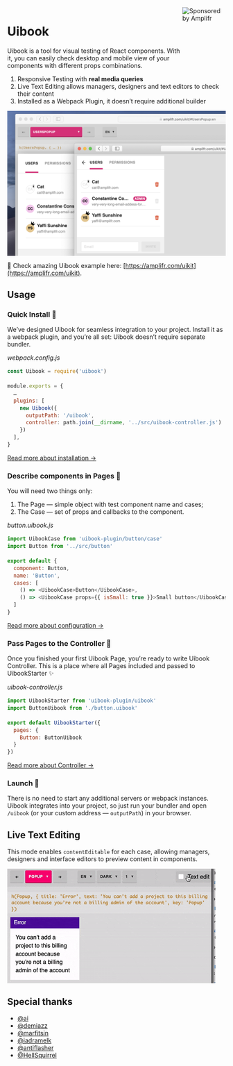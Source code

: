 
<a href="https://amplifr.com/?utm_source=uibook">
  <img width="100" height="140" align="right"
    alt="Sponsored by Amplifr" src="https://amplifr-direct.s3-eu-west-1.amazonaws.com/social_images/image/37b580d9-3668-4005-8d5a-137de3a3e77c.png" />
</a>


# Uibook

Uibook is a tool for visual testing of React components. With it, you 
can easily check desktop and mobile view of your components with 
different props combinations.

1) Responsive Testing with **real media queries**
2) Live Text Editing allows managers, designers and text editors to check their content
3) Installed as a Webpack Plugin, it doesn’t require additional builder

<img src="/docs/uibook.png" align="center" alt="Uibook" >

:triangular_flag_on_post: Check amazing Uibook example here: 
[https://amplifr.com/uikit](https://amplifr.com/uikit).

## Usage

### Quick Install :hatching_chick:

We’ve designed Uibook for seamless integration to your project. 
Install it as a webpack plugin, and you’re all set: 
Uibook doesn’t require separate bundler.

_webpack.config.js_
```js
const Uibook = require('uibook')

module.exports = {
  …
  plugins: [
    new Uibook({
      outputPath: '/uibook',
      controller: path.join(__dirname, '../src/uibook-controller.js')
    })
  ],
}
```

[Read more about installation →](docs/install.md)

### Describe components in Pages :hatched_chick:

You will need two things only:

1. The Page — simple object with test component name and cases;
2. The Case — set of props and callbacks to the component.

_button.uibook.js_
```js
import UibookCase from 'uibook-plugin/button/case'
import Button from '../src/button'

export default {
  component: Button,
  name: 'Button',
  cases: [
    () => <UibookCase>Button</UibookCase>,
    () => <UibookCase props={{ isSmall: true }}>Small button</UibookCase>
  ]
}
```

[Read more about configuration →](docs/configure.md)

### Pass Pages to the Controller :baby_chick:

Once you finished your first Uibook Page, you’re ready 
to write Uibook Controller. This is a place where all 
Pages included and passed to UibookStarter :sparkles:

_uibook-controller.js_
```js
import UibookStarter from 'uibook-plugin/uibook'
import ButtonUibook from './button.uibook'

export default UibookStarter({
  pages: {
    Button: ButtonUibook
  }
})
```

[Read more about Controller →](docs/controller.md)

### Launch :rocket:

There is no need to start any additional servers or webpack instances.
Uibook integrates into your project, so just run your bundler 
and open `/uibook` (or your custom address — `outputPath`) in your browser.

## Live Text Editing

This mode enables `contentEditable` for each case, allowing managers, 
designers and interface editors to preview content in components.

<img src="/docs/text-edit-mode.gif" align="center" alt="Text Edit Mode" >

## Special thanks

- [@ai](https://github.com/ai)
- [@demiazz](https://github.com/demiazz)
- [@marfitsin](https://github.com/marfitsin)
- [@iadramelk](https://github.com/iadramelk)
- [@antiflasher](https://github.com/antiflasher)
- [@HellSquirrel](https://github.com/HellSquirrel)


